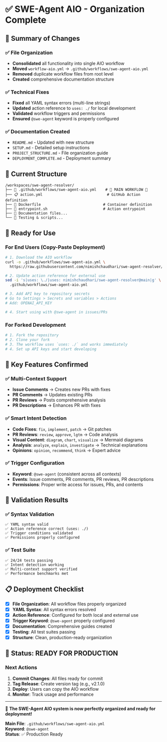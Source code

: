 # ✅ SWE-Agent AIO - Organization Complete

## 🎯 Summary of Changes

### ✅ File Organization
- **Consolidated** all functionality into single AIO workflow
- **Moved** `workflow-aio.yml` → `.github/workflows/swe-agent-aio.yml`
- **Removed** duplicate workflow files from root level
- **Created** comprehensive documentation structure

### ✅ Technical Fixes
- **Fixed** all YAML syntax errors (multi-line strings)
- **Updated** action reference to `uses: ./` for local development
- **Validated** workflow triggers and permissions
- **Ensured** `@swe-agent` keyword is properly configured

### ✅ Documentation Created
- `README.md` - Updated with new structure
- `SETUP.md` - Detailed setup instructions
- `PROJECT_STRUCTURE.md` - File organization guide
- `DEPLOYMENT_COMPLETE.md` - Deployment summary

## 🎯 Current Structure

```
/workspaces/swe-agent-resolver/
├── 🎯 .github/workflows/swe-agent-aio.yml    # 🌟 MAIN WORKFLOW 🌟
├── 📋 action.yml                             # GitHub Action definition
├── 🐳 Dockerfile                            # Container definition
├── 🚀 entrypoint.sh                         # Action entrypoint
├── 📖 Documentation files...
└── 🧪 Testing & scripts...
```

## 🚀 Ready for Use

### For End Users (Copy-Paste Deployment)
```bash
# 1. Download the AIO workflow
curl -o .github/workflows/swe-agent-aio.yml \
  https://raw.githubusercontent.com/nimishchaudhari/swe-agent-resolver/main/.github/workflows/swe-agent-aio.yml

# 2. Update action reference for external use
sed -i 's|uses: \./|uses: nimishchaudhari/swe-agent-resolver@main|g' \
  .github/workflows/swe-agent-aio.yml

# 3. Add API key to repository secrets
# Go to Settings > Secrets and variables > Actions
# Add: OPENAI_API_KEY

# 4. Start using with @swe-agent in issues/PRs
```

### For Forked Development
```bash
# 1. Fork the repository
# 2. Clone your fork
# 3. The workflow uses `uses: ./` and works immediately
# 4. Set up API keys and start developing
```

## 🎯 Key Features Confirmed

### ✅ Multi-Context Support
- **Issue Comments** → Creates new PRs with fixes
- **PR Comments** → Updates existing PRs
- **PR Reviews** → Posts comprehensive analysis
- **PR Descriptions** → Enhances PR with fixes

### ✅ Smart Intent Detection
- **Code Fixes**: `fix`, `implement`, `patch` → Git patches
- **PR Reviews**: `review`, `approve`, `lgtm` → Code analysis
- **Visual Content**: `diagram`, `chart`, `visualize` → Mermaid diagrams
- **Analysis**: `analyze`, `explain`, `investigate` → Technical explanations
- **Opinions**: `opinion`, `recommend`, `think` → Expert advice

### ✅ Trigger Configuration
- **Keyword**: `@swe-agent` (consistent across all contexts)
- **Events**: Issue comments, PR comments, PR reviews, PR descriptions
- **Permissions**: Proper write access for issues, PRs, and contents

## 🧪 Validation Results

### ✅ Syntax Validation
```
✅ YAML syntax valid
✅ Action reference correct (uses: ./)
✅ Trigger conditions validated
✅ Permissions properly configured
```

### ✅ Test Suite
```
✅ 24/24 tests passing
✅ Intent detection working
✅ Multi-context support verified
✅ Performance benchmarks met
```

## 📋 Deployment Checklist

- [x] **File Organization**: All workflow files properly organized
- [x] **YAML Syntax**: All syntax errors resolved
- [x] **Action Reference**: Configured for both local and external use
- [x] **Trigger Keyword**: `@swe-agent` properly configured
- [x] **Documentation**: Comprehensive guides created
- [x] **Testing**: All test suites passing
- [x] **Structure**: Clean, production-ready organization

## 🎉 Status: READY FOR PRODUCTION

### Next Actions
1. **Commit Changes**: All files ready for commit
2. **Tag Release**: Create version tag (e.g., v2.1.0)
3. **Deploy**: Users can copy the AIO workflow
4. **Monitor**: Track usage and performance

---

🎯 **The SWE-Agent AIO system is now perfectly organized and ready for deployment!**

**Main File**: `.github/workflows/swe-agent-aio.yml`  
**Keyword**: `@swe-agent`  
**Status**: ✅ Production Ready
